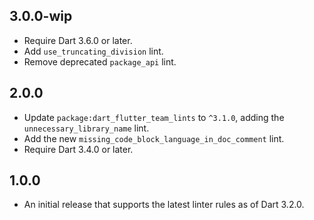 ## 3.0.0-wip

- Require Dart 3.6.0 or later.
- Add `use_truncating_division` lint.
- Remove deprecated `package_api` lint.

## 2.0.0

- Update `package:dart_flutter_team_lints` to `^3.1.0`,
  adding the `unnecessary_library_name` lint.
- Add the new `missing_code_block_language_in_doc_comment` lint.
- Require Dart 3.4.0 or later.

## 1.0.0

- An initial release that supports the
  latest linter rules as of Dart 3.2.0.
